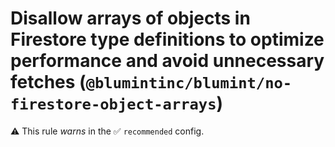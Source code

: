 # Disallow arrays of objects in Firestore type definitions to optimize performance and avoid unnecessary fetches (`@blumintinc/blumint/no-firestore-object-arrays`)

⚠️ This rule _warns_ in the ✅ `recommended` config.

<!-- end auto-generated rule header -->
